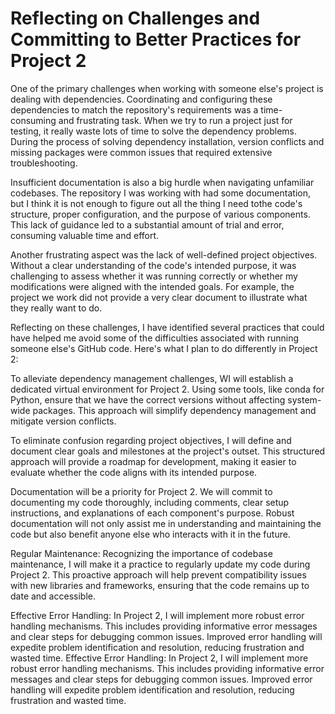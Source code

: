 # Reflecting on Challenges and Committing to Better Practices for Project 2

One of the primary challenges when working with someone else's project is dealing with dependencies. Coordinating and configuring these dependencies to match the repository's requirements was a time-consuming and frustrating task. When we try to run a project just for testing, it really waste lots of time to solve the dependency problems. During the process of solving dependency installation, version conflicts and missing packages were common issues that required extensive troubleshooting.

Insufficient documentation is also a big hurdle when navigating unfamiliar codebases. The repository I was working with had some documentation, but I think it is not enough to figure out all the thing I need tothe code's structure, proper configuration, and the purpose of various components. This lack of guidance led to a substantial amount of trial and error, consuming valuable time and effort.

Another frustrating aspect was the lack of well-defined project objectives. Without a clear understanding of the code's intended purpose, it was challenging to assess whether it was running correctly or whether my modifications were aligned with the intended goals. For example, the project we work did not provide a very clear document to illustrate what they really want to do. 

Reflecting on these challenges, I have identified several practices that could have helped me avoid some of the difficulties associated with running someone else's GitHub code. Here's what I plan to do differently in Project 2:

To alleviate dependency management challenges, WI will establish a dedicated virtual environment for Project 2. Using some tools, like conda for Python,  ensure that we have the correct versions without affecting system-wide packages. This approach will simplify dependency management and mitigate version conflicts.

To eliminate confusion regarding project objectives, I will define and document clear goals and milestones at the project's outset. This structured approach will provide a roadmap for development, making it easier to evaluate whether the code aligns with its intended purpose.

Documentation will be a priority for Project 2. We will commit to documenting my code thoroughly, including comments, clear setup instructions, and explanations of each component's purpose. Robust documentation will not only assist me in understanding and maintaining the code but also benefit anyone else who interacts with it in the future.

Regular Maintenance:
Recognizing the importance of codebase maintenance, I will make it a practice to regularly update my code during Project 2. This proactive approach will help prevent compatibility issues with new libraries and frameworks, ensuring that the code remains up to date and accessible.

Effective Error Handling:
In Project 2, I will implement more robust error handling mechanisms. This includes providing informative error messages and clear steps for debugging common issues. Improved error handling will expedite problem identification and resolution, reducing frustration and wasted time.
Effective Error Handling:
In Project 2, I will implement more robust error handling mechanisms. This includes providing informative error messages and clear steps for debugging common issues. Improved error handling will expedite problem identification and resolution, reducing frustration and wasted time.
